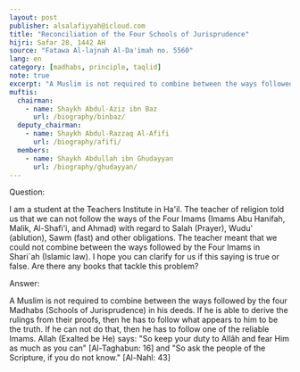 ```yaml
---
layout: post
publisher: alsalafiyyah@icloud.com
title: "Reconciliation of the Four Schools of Jurisprudence"
hijri: Safar 28, 1442 AH
source: "Fatawa Al-lajnah Al-Da'imah no. 5560"
lang: en
category: [madhabs, principle, taqlid]
note: true
excerpt: "A Muslim is not required to combine between the ways followed by the four Madhabs (Schools of Jurisprudence) in his deeds."
muftis:
  chairman: 
    - name: Shaykh Abdul-Aziz ibn Baz
      url: /biography/binbaz/
  deputy_chairman:
    - name: Shaykh Abdul-Razzaq Al-Afifi
      url: /biography/afifi/
  members: 
    - name: Shaykh Abdullah ibn Ghudayyan
      url: /biography/ghudayyan/
---
```


Question:

I am a student at the Teachers Institute in Ha'il. The teacher of religion told us that we can not follow the ways of the Four Imams (Imams Abu Hanifah, Malik, Al-Shafi'i, and Ahmad) with regard to Salah (Prayer), Wudu' (ablution), Sawm (fast) and other obligations. The teacher meant that we could not combine between the ways followed by the Four Imams in Shari`ah (Islamic law). I hope you can clarify for us if this saying is true or false. Are there any books that tackle this problem? 

Answer:

A Muslim is not required to combine between the ways followed by the four Madhabs (Schools of Jurisprudence) in his deeds. If he is able to derive the rulings from their proofs, then he has to follow what appears to him to be the truth. If he can not do that, then he has to follow one of the reliable Imams. Allah (Exalted be He) says: "So keep your duty to Allâh and fear Him as much as you can" [Al-Taghabun: 16] and "So ask the people of the Scripture, if you do not know." [Al-Nahl: 43]
